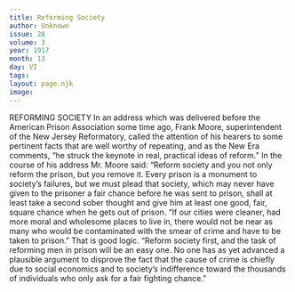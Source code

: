 ```yaml
---
title: Reforming Society
author: Unknown
issue: 28
volume: 3
year: 1917
month: 13
day: VI
tags:
layout: page.njk
image:
---
```

REFORMING SOCIETY    In an address which was delivered before the American Prison Association some time ago, Frank Moore, superintendent of the New Jersey Reformatory, called the attention of his hearers to some pertinent facts that are well worthy of repeating, and as the New Era comments, “he struck the keynote in real, practical ideas of reform.”       In the course of his address Mr. Moore said: “Reform society and you not only reform the prison, but you remove it. Every prison is a monument to society’s failures, but we must plead that society, which may never have given to the prisoner a fair chance before he was sent to prison, shall at least take a second sober thought and give him at least one good, fair, square chance when he gets out of prison.       “If our cities were cleaner, had more moral and wholesome places to live in, there would not be near as many who would be contaminated with the smear of crime and have to be taken to prison.” That is good logic. “Reform society first, and the task of reforming men in prison will be an easy one. No one has as yet advanced a plausible argument to disprove the fact that the cause of crime is chiefly due to social economics and to society’s indifference toward the thousands of individuals who only ask for a fair fighting chance.” 
